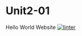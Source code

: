 # Unit2-01
Hello World Website
[![linter](https://github.com/Matti-Benvenuti/Unit2-01/workflows/linter/badge.svg)](https://github.com/marketplace/actions/super-linter)   
